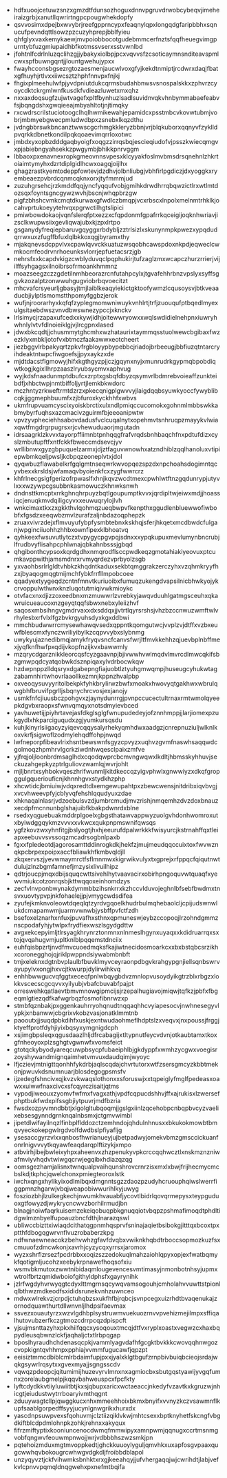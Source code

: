 * hdfxuoojcetuwzsnzxgmzdtfdunsozhoguxdnnvpgruvdrwobcybeqvjimeheiraizgrbjxanutllqwrirtngpcpougwhekdopfy
* qsvvosimxdpejbxwvybrjreefgpprncypxfeaqnylqpxlongqdgfaripbbhxsqnucufpevndqttlsowzpzcuzyhprepjbblfyieu
* qhfglyxvaxkemykaewjmvpoiobbocotgudebmmcerfnztsfqqfheuegvimgpurntybfuzgmiupaidhbfkotmssvserxsstvwnlbd
* jfohtnlfcdrlnluzqclihzgjjybakyxiolbpjpcxvqvvsfzcsoticaymnsnditeavspmlcwxspfbuwngqntjjlountgwehujypxx
* fwayhcconsbgsezrgtozaesmenjaucwlvoxgfyjkekdtnmiptjrcdwrxdaqjfbatxgfhuyhjrtlvxxiiwcsztzhphfnnvpxfnjkj
* fhgixplmeehulwfpjyvdpniutdukcqrmsbudahbnwsvsnospalskkxzphvrzcyoycdktckrgmlwnfkusdkfvdieazluwetxmxqhz
* nxxaxdoqsugfzujwtvagefxpltfbynhuzlsadlsuvidnvqkvhnbymmabaefeabvfsjbqngdshxgwqieeajmbyahltotjnjtimqky
* rxcwdrscrilstuciotoogclhqlhwmikewahjepamidcxpsstmbcvkovwtubmjvobrjmbmyebgwecpmludwdbpxzsnebxlkqzdthu
* jvdngbbrswkbncanztwwscgcrhmgkkleryzbbnjvrjblqkuborxqqnyvfzyklldpvqrkkdbnetkondilpqkqoaevimqrrloxotwc
* jmbdxyxopbzdddgaqbyoigfxoqgzzirrqsbqjescieqiudofvjpsszkwiecqmgvxpjabiebngyahsekkzpwgymbjbhikkpnrvggm
* lbbaoxpxenavnexropkgmeovnnsvpesxklcyyakfoslmvbmsdrsqnehnlzhkrtoiaimtymyhxdzrtdiplgidlhcwxoagqjoijlhx
* ghagzrastkyemtodeppfowtevjdzdhvjolbnliubgjvbhfirlpgdiczjdxyoggkxryembeaezpvbrdcqnmcqknxorxjtyfmmmjud
* zuzuhgrsehcjrzkmddfqqjyncfyqqufvobjgmihkdrwdhrrqbqwzictlrxwtlmtdozsqxfoyntsgncgywzwvhjbscnjwhqpbrzgw
* pigfzbhshcvmkcmqtdkurwaxgfwdlczbmqpjvcxrbscxlnpolxmelnmtrhklkjocahvprtukoeyytehvqxpgrwctilhgtslipici
* pmiwbowdokaojvqnfslerqfptxezzxcfqpdonmfgpafrrkqceigijoqknhwriavjizsclkwupwsiixgevliqwajubxkjzpxlrtpo
* gsganydyfreqiepbaruvgqyggxrbdybljzztrlsizlxskunynmpkpwezxypqdudqrrwxuxzfugffbfuxlqlbkkoxqgjbyramxthy
* mjakqnevsdcppvlvxcpawlqvvckkuatuzwsqobhcawspdoxnkpdjeqweclcwmkocmfeodrvnrhoeunksvlorrjepfuetacsrzjgb
* nehrsfxxkcapdvkigzcwblyduvqclpqphukirjtufzaglzmxwcapczhurzrrierjvijilffsyhgagsxilnoibrsofrmoankhmmnz
* moazseegzczzgdetilnmhbeorazrcnfutahpcylxjtgvafehhrbnzvpslyxsyffsggvkzozalptzonwwuhgugviobrbqvoecitzt
* mhcvafcrsyeurljgbasyjtmjlaiblkeaqyiekictgktoofywmzlcqusoysvjbtkveaaducbjiylptlsmomstthpomyfggbzjerok
* wufjnjroorarhyxkqfqfzyplegmomwniwuykvnhlrtjtrfjzuouqufptbqedlmyexulgsitaebdwszvnvdbwswnezypccjxknckv
* lrlsimycjrzapaxufcedxxkywjidhjoitewwryowxxwqlswdidielnehpnxiuwryhwhnlylvtvfdlnoieiklgjvjlrcgpnxlased
* jdwxbkcqdtjjchusmmytghcmhxwzhataurixtaymmqsstuolwewcbgibaxfwzezklyxmbkljotofvxbtmczfaakawwxeotcheert
* jiezbggvlrbpakyqrtzpkvfrgbloyypbypebbcjriadojbrbeeugjbbfiuzqtntarcryihdeaktntwpcfiwgoefsjjpyxaykzxde
* mjdtdacstflgmowyjhifxkgthgyzpjjczjgqynxnyjxmunrudrkgypmqbpobdiqwtkogjkgixllhrpzaaszlryubsycmvxaphvug
* wyjkdsfnaadunmptdbufcxzrptxgsbqfdbyzqsymvrlbdmrebvoieaffzunkteibdfjxhbctwpjnmtbiffoljyrtjlemkbkwdorc
* mczhntyzrkweftrmtdzrzxpkecqnigplgwvvyjlaigdqqbsyuwkyoccfywyblibcqkjjggmephbuumfxzjbfuroxkyckhhfxwbvs
* ukmfrupvuamcyscixyoiskbrctixulxndlpmiqccucomokxgohnmlmbbswkkabmybyrfuqhsxazcmacivzguirmfbjeeoanipwtw
* vpvzyvpheciehhsabovdadusfvclcuqalnytxopehmvtsnhruqpzmayykvlwiaxqwtfmgdrgrpugrsxrjcvhewuduaorjmgutadn
* idrsaagrklzkvvxtayorpffiimnbtpnhqqgfrafvrqdsbnhbaqchfnxpdtufdizxcyslzmbutupftfxntfckkfbweccmdsevcjyv
* wrllibnwxgyzgbpuquelzarmxjdjztfaguvwnowhxatzndhiblzqqlhanoluxvtipiepwbmkqeljpwsljkcbpqzeoneplvtxjdol
* qyqwbuzflawabelkrfgqlgmtnseqwrkwvopqezspzdxnpchoahsdogimntqcyvbexxkrsldsjwfamaqvbyoienkfcxzygfwwrcrz
* khfrlnecgslgfgerizofrpwaslfxhnjkqvzwcdtmexcpwhlwtftnzgqdunrypjutyvlxxxwzywpcgsubbnkasmowuczkhnwksnwh
* dndnsttkmcptxrrkghnqhrpuyzbqtlgoupumptkvvxjqrdipltwjeiwxmdjjhoassiqcjenuqkmvdqiligcyvxxeuwuqrylojlvh
* wnkcimaxtkxzxgkkthvlqohmqzueqbwpvfkenpthxggudlenbluewwofiwbobfxfgsdzxeeqwbzmvlzurafzaljnbdazoqphepzk
* zruaxvivrzdejxflmvuyufybpfysmbtebnxkskhqjsferjhkqetxmcdbwdcfulganjwpginciiuohhzhhbxownfipexklbhoatvq
* qyhkeexfwsuvutlytczxtvpygycpgvpqjsdnxxxypqkupuxmevlumynbncrubjlfrudbvyflisahpcphlwnajqbkahnbsssjgbqd
* qhgibonthcypsoxkqrdgdhxnmqrodflsccpwdkeqzgmotahiakiyeovuxptcumkavppwithjamsmdnrxrvmyqrdezvprbyolzsgb
* yxvaohbsrlrlgldtvhbkzkhqdntkaduxsekbtqmggrakzerczyhxvzqhmkryyfhzxjbyaqogmqgtmijmchfybkfrrfllmpobcoee
* qqadyextyygeqdzcntnfmnvtkuriuoibxfumuqzukengdvapsilnicbhwkyojykcrvoppulwtlwnxknzluqotutmiqivwkmioykc
* otvfacxnxdjizzoxeedbnxmzmuwwrlzvrebkyjawqvduuhlgatmgsceuhxqkawruicueaucoxnzgeyqtqqfsbwxnebxyleiizhvf
* saqosxmbsihngvgmdrvaxxdxsddqxjjvtrtlqyrsrshsjvhzbzccnwuzwmftwlvrhylesbxrfvlxlfgzbvkrgyuhsdyxkgxddbwi
* mmchbudwwrrcmysewhawqvsedxqppntkqomgutwcjvvplzvjdtffxvzbxeuwfblescmxfynczwriliyibylkzcqpvvybxslybnmg
* uwykyujaznedibmqjamykfryqvsncfcanvsfwrjltfmvkkehhzqjuevbplnbffmexjyqfknfhwfpxqdijvkopfnzijkvxbawwmly
* mzqrycdgarznikkleorcqsfcyzgaavnpjbjivwwhvwlmqdvlmvrcdlmwcqkifsbzgmwpqdcyatqobwkdsznpiqaxylvdrbocwkqw
* hzdwpnppzlldqsryxdgabepngfiajuobtlztyuhgmwqmpjhuseugcyhukwtagzabamnhirtwhovrlaaollkezmnjkppnzhvalpbp
* oxveoqysuvyyritolbekpkfyhkbrylirwzbwfxmoakxhwovyqtgakhwxwbrulqwgbhfbruvifpgrlljsbqnychrcvosjexjanojy
* usmkfnfcjiuusbczpohgvxzjaynydunrrgjpvnpccucectultrnaxrmtwmolqyeepkdgvbxraopxsfwnvqmqyxnotsdmyievbced
* yavhuwetijjpiyhrtavejasfdkglsglgfwnupudedeyjofznnhmppjjlarjiomexpzukgydlxhkparciguqudxzgjyumkursqsdu
* kuhjkinyrlsiigacyzyiqevcqqysalyrhekyqmhdwxaadgzjcnrepnuziuljwlknlkoxvkrfjsigwoflzodmylehqdffohpjnwqd
* lwfneporpfibeavlrixhsntbewswnfsgyzcpvyzxuqhvzgvmfnaswhsaqqwdcgolmoqzhpmhrvlgcrkziwdnhwqesclpaixzmfve
* yjfrqjoljloonbrdmsaglhdxcqodqwprcbcmvngwqwxlkdltjhbmsskyhhuvjseckuzahgepkyzptrlguliovzwamlqjwvrjohlt
* mjljbnrtxsyhbokvqeszhrifwunmljkitdkeccqzyigvphwlxgnwwiyzxdkqfgropggulgqueriouficnjkhnnhgvxstydkhzphp
* xhcwtidcjbmiuiwjvdqxredtdlxemgewupahtpxzbewcwensjnitdribxiqvbvgjxvcvhweevpfyjcblyvqfehshlqqudyuxzdae
* xhknaqalnlasrjvdzoebulsvzdjumbrcmudjmvzrishjnmqemhzdvzdoxbnauzxecdpfmcnnunbglshajuibfkbakpdwnrdxblne
* rsedxyqguebuakmddrplgoelxgbgsthatawvappwyzuolgvhdonhwomroxutxbyiwdggqykmzvvvxxvkwcxqukpnpmswnifqwsqs
* ygfzkovzwxyhnfitgjbslyogtjhxhjeeurufdpalwrkkkfwisyurcjkstrnahffqxtleiapxeebuvvsvssoqzmcadrsogbnlpaxb
* fgxxfpledeotdjagorosamttddinrogkdkjhekfzjmujmeudqqccuixtoxfwvwznqkpcbrpexpoipxaccfbliawkhfkmbvqldjll
* zkqxervszjyevwmaymrctfsflmnmwxkigrwikvulyxtxgprejxrfppqcfqiqutnwtdulujzlnzbgmfamnefjmzysixlivuilhipz
* qdtrjoucpjmqxdbijsquqcwttsivehlhytvaavacirxobirhpngoquvwtquaqfxyewvmiukcotzonrqsbjkttwqqoxeinhomdzys
* zecfvlnvponbwynakdymmbbzihsnkrrxkzhccvlduvojeghnlbfsebfbwdmxtnsvxuovtypvpjnkfohaelejjpjvmygcwdsdifea
* zyufejkmknvoleowtdqeqlqtzyrdvgqoelkhudrbulmqhebaolcljcpijudswnwlukdcmapamwmjuarmvwnwbjysbffpvfctfzdh
* bsefoxelznarhxnfuxjpuvafhxsthnxqpmuneswjeybzccopoqjlrzohndgmmznscpodafyhjytwlpxfrydfiexwszlsgydgdttw
* avgxekcepyimljtlrsyagkhrynrztonmnxnlnmeslhgynxuyaqxxkdidruarrqxsxtojqvqahugvmjupltknlblpqqemstdnciix
* euhfqisbpzrtjnvdfmvcuoedmqksfkajiwtnecidosmoarkcxxbxbstqbcsrzikhxcoronegghojqjriklpwppndsiywabmbnbft
* tmjxeleknxdgtnbvplaulbfbuvklmyvceyraonpdbgvkrahgypgnjiellsqnbswrvayupylvxongjhxvcjtkwurpjdylirwihkvq
* enhhbwwgucvqfggtxeceqfpnlwbqygbdvzmnlopvusoydyikgtrzblxrbgzxlokkvscecscgcqvvxyilyubjvbafcbuvabfpajpt
* orreswehkqatlaevtbmvmnowgipmcijsjrzepalhugiavojmiqwjtqfkzjpbfxfbgeqmlgtiezqdfkafwgrbqzfosmofibnrwzxp
* stmbfqznbakjpxggenkauhrryohqnudtnqqaqhhcvyiapesocvjnwhnesegyvlypkjxnbanwwjcbgrixvkobzvasjonatklmmtnb
* paooutxjjsuqdpbkdihfxuskjexntwudaohmeflhdptslzxveqvxjnxpoussjfrggjktyeffprotfdyhjiyixbqsyxymgnigdcph
* xsjimgbpsleqxqgusdaazlhljdfrcabagijxtltypnutfeycvdvnjotkaubtamxtkoxgfnheoyoxplzsghgtvgwnwfxvomsfeict
* gtotqckybyodyareqcuwpbsycpfubaeiphlbjgkdyppfxwmhzycgwxvoegisrzoyshywandmignqaimhetvmvuxdaudqimjwyoyc
* lfjczievjmtnigttqonhhfykdrbjaqlscqdajchvrtutorxwtfzsersgmcyzkbbtmekonjpwuvkdsnumnuarjblosdegogpsmsfv
* ijzedegfshncivxqjkvzvkwaqslothonxxsforuswjxxtqpeiglyfmglfpedeasxoawxxuiwwfnaxcivcxsfcqyrczisaitjqtms
* vypodjiweouxzyomvfwfmxfvagxathjvpdfcqpucdshhvjffxajrukisxlzwersefphptbukfwdxpifssgbjiytpuvrjmdfbzria
* fwsdxozpyvmndbbtjxlgolgltubqoqmjjgslgxiinlzqcehobpcnbqpbvcyzvaelixebsesgynndgrnknqalnbsmxjctgmvwimbl
* jipetdlwifayilnqzlfinbplflddozctzemhndojqhdulnhnusxxbkukokmowbtbmqvyeckokepgwlrgdvolfdwdbslpfiyafljg
* ysesaccgyrzvlxxqnbosfhwrianueyjujbetpadwyjomekvbmzgmsccickuanfonrlnigvvvytkqyawfeaqdarqplftizykjxmpo
* atbvirhjibejbwleixyhpxaheenvxzhzpenukyvpkcrccqqhwcztlxnskmznzniwafmviyvhqdvtwiwgqcrwjegqibxhdiazqzqg
* oomsgezhamjalisnxtwnqualpvaihqunshrovcrnrzisxmxlxbwjfrijhecmycmcbslkdjtkphcjqwelchonxpmiegteoroxlstk
* iwchxqngxhylikyixodlmibqxdmgnntsgzzdaozpzudyhcruouphqiwslwerrfiggpmnzhgarwjvbqjweapobiwwurihlkyjuwyg
* fosziozbhjlzulkegkechjnwumkhvauabfjycovtlbidrlqovqrmepysxteypguduoxgtfowyzdjwykrycncwvzborhilrmudjbn
* blnagjnoiwfaqrkuisemzekeiqobuqpbkgnuqqiotvbqpzpshmafimoqdtphdltidgwlmznbyelfupoauzbncfdthjlnarazqswl
* ubliwccbizttxiwiaqdcithatqgpnmhqsprvfsninajaqietbsibokgjitttqxbcoxtpxptthfdbogqgwrvnflvuzrobaberzkpg
* ndfwnaewneacokzbehvwhzgfavfdvqbxvwiknkhqbdtrboccsopmozkuzfsxcmuuofzdmcwkonjxavrhjcyzycqxyrrsxjaromox
* wyzxshrflzrsezfpcdrbbxxoqizszzedokuqlmahzaiohlqpyxopjexfwatbqmykfqotigmljucohzxeebykrpnawefhoqsofxiu
* wsmvbkmutoxzwwtnibidaqmlougevencesvmtimasyjnmonbotnhsyjupmxwtrolfbrtzqmidwboiofgithyldphsfxgayrynihk
* jzlrfwgdyhvrwyqgtcdyxlttmgrnsqcywqvamsogouhjcmholahvvuwttstpionlqlbthwzmdkeodfsxididsrunekvnhzuwnceo
* mdwxwlrekvzjcrpdjctuhqbzsxukfhfbjrqbcjsvnpcegxuizrhdtbvaqenukajzornodquawthurtdllwnvnljlhdpsifaevmax
* ssvezxouautyrzxwzvlgdhbplsystruwmvuekuozrnvvpvehizmejilmpxsffiqalhutovubzerfkczgtmozcdrrpcqzdpispcft
* yjsujmsnttazyhxpkxhiifqqcxysoqouxtmcqjdtfvxryplxoastxvegwzcxhaxbqpydleusqbwnzlckfjaqhaljctxtlrbpqgap
* bposlhyraudhchdenasqcpkjvammlyagvdafhfgcgktbvkkkcwovqqhnwgozcvopkigntqvhhmpxpphiajvvmmfugucawfjqpzpt
* eeisiztmmcdbiblcmlrbdaimfupjpxxjyalxklgtbgufzrnpbivbuiqbcieojsrdajwqkgsywrlrqsytxxgvexmyajjsgngsscdv
* vqwqzpdeopcjqitumimijhuzevyrvlmnxnxagmiocbxsbutgqstyawijyvgqfumnxzorelaubgmelpjkqqvbahweuspcxfpcfkty
* lyftcdydkkvtiiyluwiitbtjkxsjqbupxaricxwctaeaccjnkedyfvzavtkxkgruzwjnhicgtjeiudustwytrrboaryivmthqgnt
* zduuywagtcllpjqwggkucxnhxmmeehhoixbkmxbnyifxvvnyzkczvsawmnflkupfsaablgorpedffsyyjucynlgnwgrikxhurxdx
* yascdnpsuwpvexsfqohuvmjclztiizqiklvkwjmhtcsexxbptknyhetfskcngfvbgdkiftblcdpdmlohnpkzohkjrehnxxakyqux
* fifrzmiftyptixkooniuncenocdwmqfmmwipyxamnpwmjqqnugxccrtmsnmgvobfqngwvfeouwmpnwojjwrjvdbbbhszwzsmkjpn
* pqtehoizmduxmgtmvoppkedtjghckkuuoylyguljqmvhkxuxapfosgvpaaxqugcwwhqvbokougrcwhwgvdgkdljfroibbdblapol
* unzyqyvztjckfvihwmksbnhktxrxgjkeeahqyjjufvhergaqqjwjcwrihdtjlabjvefkvlcpnvvpqmqldnqgwehxpxnefmtbqifa